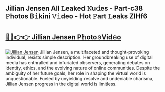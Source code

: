 ## Jillian Jensen All 𝙻eaked 𝙽u𝚍es - Part-c38 𝙿hotos B𝚒kini 𝚅𝚒deo - Hot 𝙿art 𝙻eaks ZIHf6

# <h2><a href="http://ld51fw.urlbe.top/?page=Jillian+Jensen">🔗🔗👉👉 Jillian Jensen P𝚑oto𝚜Vid𝚎o</a></h2>

[![Jillian Jensen](https://i.imgur.com/eBuTRDB.gif)](http://ld51fw.urlbe.top/?page=Jillian+Jensen)
Jillian Jensen, a multifaceted and thought-provoking individual, resists simple description. Her groundbreaking use of digital media has enthralled and infuriated observers, generating debates on identity, ethics, and the evolving nature of online communities. Despite the ambiguity of her future goals, her role in shaping the virtual world is unquestionable. Fueled by unyielding resolve and undeniable charisma, Jillian Jensen progress in the digital world is limitless.
